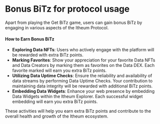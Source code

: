 # Bonus BiTz for protocol usage

Apart from playing the Get BiTz game, users can gain bonus BiTz by engaging in various aspects of the Itheum Protocol.

#### How to Earn Bonus BiTz

* **Exploring Data NFTs**: Users who actively engage with the platform will be rewarded with extra BiTz points.
* **Marking Favorites**: Show your appreciation for your favorite Data NFTs and Data Creators by marking them as favorites on the Data DEX. Each favorite marked will earn you extra BiTz points.
* **Utilizing Data Uptime Checks**: Ensure the reliability and availability of data streams by performing Data Uptime Checks. Your contribution to maintaining data integrity will be rewarded with additional BiTz points.
* **Embedding Data Widgets**: Enhance your web presence by embedding Data Widgets within the Itheum Explorer. Each successful widget embedding will earn you extra BiTz points.

These activities will help you earn extra BiTz points and contribute to the overall health and growth of the Itheum ecosystem.
